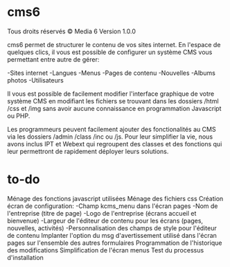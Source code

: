 cms6
==========
Tous droits réservés © Media 6
Version 1.0.0

cms6 permet de structurer le contenu de vos sites internet. En l'espace de quelques clics, 
il vous est possible de configurer un système CMS vous permettant entre autre de gérer:

-Sites internet
-Langues
-Menus
-Pages de contenu
-Nouvelles
-Albums photos
-Utilisateurs

Il vous est possible de facilement modifier l'interface graphique de votre système CMS en modifiant les
fichiers se trouvant dans les dossiers /html /css et /img sans avoir aucune connaissance en programmation
Javascript ou PHP.

Les programmeurs peuvent facilement ajouter des fonctionalités au CMS via les 
dossiers /admin /class /inc ou /js. Pour leur simplifier la vie, nous avons
inclus IPT et Webext qui regroupent des classes et des fonctions qui leur permettront
de rapidement déployer leurs solutions.




to-do                                                                                       
==========
Ménage des fonctions javascript utilisées
Ménage des fichiers css
Création écran de configuration:
 -Champ kcms_menu dans l'écran pages
 -Nom de l'entreprise (titre de page)
 -Logo de l'entreprise (écrans accueil et bienvenue)
 -Largeur de l'éditeur de contenu pour les écrans (pages, nouvelles, activités)
 -Personnalisation des champs de style pour l'éditeur de contenu
Implanter l'option du msg d'avertissement utilisé dans l'écran pages sur l'ensemble des autres formulaires
Programmation de l'historique des modifications
Simplification de l'écran menus
Test du processus d'installation

